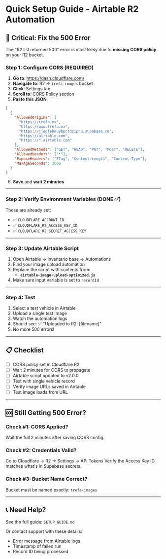 # Quick Setup Guide - Airtable R2 Automation

## 🚨 Critical: Fix the 500 Error

The "R2 list returned 500" error is most likely due to **missing CORS policy** on your R2 bucket.

### Step 1: Configure CORS (REQUIRED)

1. **Go to**: https://dash.cloudflare.com/
2. **Navigate to**: R2 → `trefa-images` bucket
3. **Click**: Settings tab
4. **Scroll to**: CORS Policy section
5. **Paste this JSON**:

```json
[
  {
    "AllowedOrigins": [
      "https://trefa.mx",
      "https://www.trefa.mx",
      "https://jjepfehmuybpctdzipnu.supabase.co",
      "https://airtable.com",
      "https://*.airtable.com"
    ],
    "AllowedMethods": ["GET", "HEAD", "PUT", "POST", "DELETE"],
    "AllowedHeaders": ["*"],
    "ExposeHeaders": ["ETag", "Content-Length", "Content-Type"],
    "MaxAgeSeconds": 3600
  }
]
```

6. **Save** and **wait 2 minutes**

---

### Step 2: Verify Environment Variables (DONE ✅)

These are already set:
- ✅ `CLOUDFLARE_ACCOUNT_ID`
- ✅ `CLOUDFLARE_R2_ACCESS_KEY_ID`
- ✅ `CLOUDFLARE_R2_SECRET_ACCESS_KEY`

---

### Step 3: Update Airtable Script

1. Open Airtable → Inventario base → Automations
2. Find your image upload automation
3. Replace the script with contents from:
   - **`airtable-image-upload-optimized.js`**
4. Make sure input variable is set to `recordId`

---

### Step 4: Test

1. Select a test vehicle in Airtable
2. Upload a single test image
3. Watch the automation logs
4. Should see: ✅ "Uploaded to R2: [filename]"
5. No more 500 errors!

---

## 📋 Checklist

- [ ] CORS policy set in Cloudflare R2
- [ ] Wait 2 minutes for CORS to propagate
- [ ] Airtable script updated to v2.0.0
- [ ] Test with single vehicle record
- [ ] Verify image URLs saved in Airtable
- [ ] Test image loads from URL

---

## 🆘 Still Getting 500 Error?

### Check #1: CORS Applied?
Wait the full 2 minutes after saving CORS config.

### Check #2: Credentials Valid?
Go to Cloudflare → R2 → Settings → API Tokens
Verify the Access Key ID matches what's in Supabase secrets.

### Check #3: Bucket Name Correct?
Bucket must be named exactly: `trefa-images`

---

## 📞 Need Help?

See the full guide: `SETUP_GUIDE.md`

Or contact support with these details:
- Error message from Airtable logs
- Timestamp of failed run
- Record ID being processed
